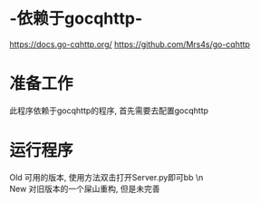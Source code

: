 # -依赖于gocqhttp-
https://docs.go-cqhttp.org/
https://github.com/Mrs4s/go-cqhttp

# 准备工作
此程序依赖于gocqhttp的程序, 首先需要去配置gocqhttp


# 运行程序
Old   可用的版本, 使用方法双击打开Server.py即可bb
\n </br>
New   对旧版本的一个屎山重构, 但是未完善
